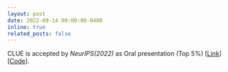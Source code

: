 ```yaml
---
layout: post
date: 2022-09-14 00:00:00-0400
inline: true
related_posts: false
---
```


CLUE is accepted by *NeurIPS(2022)* as Oral presentation (Top 5%) [[Link](https://openreview.net/forum?id=Tfb73TeKnJ-)] [[Code](https://github.com/gao-lab/GLUE)].
